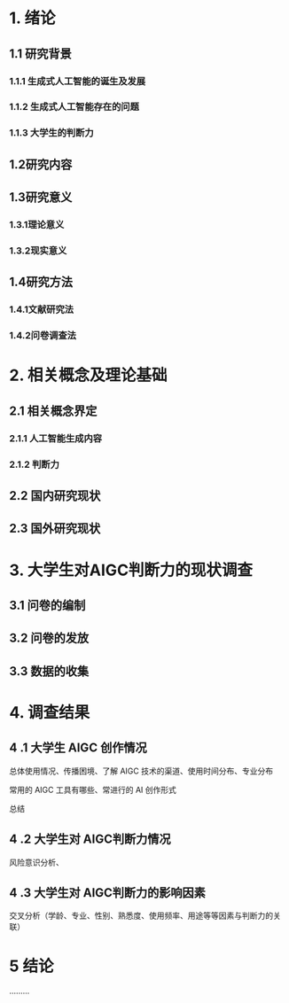 # 1. 绪论
## 1.1 研究背景
### 1.1.1 生成式人工智能的诞生及发展
### 1.1.2 生成式人工智能存在的问题
### 1.1.3 大学生的判断力
## 1.2研究内容
## 1.3研究意义
### 1.3.1理论意义
### 1.3.2现实意义
## 1.4研究方法
### 1.4.1文献研究法
### 1.4.2问卷调查法

# 2. 相关概念及理论基础
## 2.1 相关概念界定
### 2.1.1 人工智能生成内容
### 2.1.2 判断力
## 2.2 国内研究现状
## 2.3 国外研究现状
# 3. 大学生对AIGC判断力的现状调查
## 3.1 问卷的编制
## 3.2 问卷的发放
## 3.3 数据的收集
# 4. 调查结果
## 4 .1 大学生 AIGC 创作情况
总体使用情况、传播困境、了解 AIGC 技术的渠道、使用时间分布、专业分布

常用的 AIGC 工具有哪些、常进行的 AI 创作形式

总结
## 4 .2 大学生对 AIGC判断力情况

风险意识分析、
## 4 .3 大学生对 AIGC判断力的影响因素
交叉分析（学龄、专业、性别、熟悉度、使用频率、用途等等因素与判断力的关联）


# 5 结论
.........


